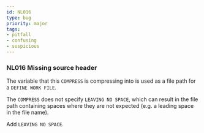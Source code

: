 ```yaml
---
id: NL016
type: bug
priority: major
tags:
- pitfall 
- confusing 
- suspicious 
---
```


### NL016 Missing source header
The variable that this `COMPRESS` is compressing into is used as a file path for a `DEFINE WORK FILE`.

The `COMPRESS` does not specify `LEAVING NO SPACE`, which can result in the file path containing spaces where
they are not expected (e.g. a leading space in the file name).

Add `LEAVING NO SPACE`.
